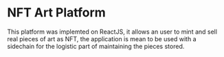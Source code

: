 # NFT Art Platform

This platform was implemted on ReactJS, it allows an user to mint and sell real pieces of art as NFT, the application is mean to be used with a sidechain for the logistic part of maintaining the pieces stored.  
